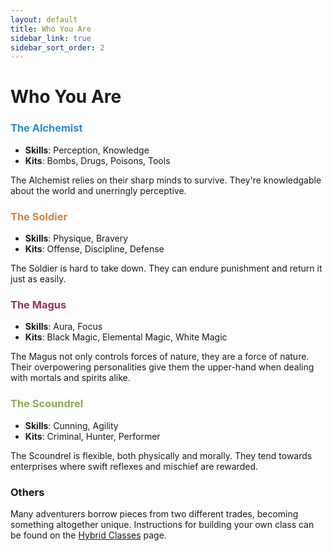 ```yaml
---
layout: default
title: Who You Are
sidebar_link: true
sidebar_sort_order: 2
---
```


# Who You Are

### <span style="color:#268bd2">The Alchemist</span>

* **Skills**: Perception, Knowledge
* **Kits**: Bombs, Drugs, Poisons, Tools

The Alchemist relies on their sharp minds to survive. They're knowledgable about the world and unerringly perceptive. 

### <span style="color:#d28445">The Soldier</span>

* **Skills**: Physique, Bravery
* **Kits**: Offense, Discipline, Defense

The Soldier is hard to take down. They can endure punishment and return it just as easily.

### <span style="color:#953553">The Magus</span>

* **Skills**: Aura, Focus
* **Kits**: Black Magic, Elemental Magic, White Magic

The Magus not only controls forces of nature, they are a force of nature. Their overpowering personalities give them the upper-hand when dealing with mortals and spirits alike. 

### <span style="color:#90a959">The Scoundrel</span>

* **Skills**: Cunning, Agility
* **Kits**: Criminal, Hunter, Performer

The Scoundrel is flexible, both physically and morally. They tend towards enterprises where swift reflexes and mischief are rewarded. 

### Others

Many adventurers borrow pieces from two different trades, becoming something altogether unique. Instructions for building your own class can be found on the [Hybrid Classes](hybrid_classes.md) page.

